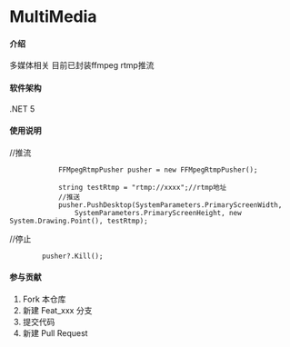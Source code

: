 # MultiMedia

#### 介绍
多媒体相关
目前已封装ffmpeg rtmp推流

#### 软件架构
.NET 5



#### 使用说明
//推流
```
            FFMpegRtmpPusher pusher = new FFMpegRtmpPusher();

            string testRtmp = "rtmp://xxxx";//rtmp地址
            //推送
            pusher.PushDesktop(SystemParameters.PrimaryScreenWidth,
                SystemParameters.PrimaryScreenHeight, new System.Drawing.Point(), testRtmp);
```
//停止
```
        pusher?.Kill();
```

#### 参与贡献

1.  Fork 本仓库
2.  新建 Feat_xxx 分支
3.  提交代码
4.  新建 Pull Request

